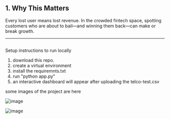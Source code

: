 ## 1. **Why This Matters**

Every lost user means lost revenue. In the crowded fintech space, spotting customers who are about to bail—and winning them back—can make or break growth.

---

##

Setup instructions to run locally

1. download this repo.
2. create a virtual environment
3. install the requiremnts.txt
4. run "python app.py"
5. an interactive dashboard will appear after uploading the telco-test.csv

some images of the project are here

![image](https://github.com/user-attachments/assets/75c79e8d-46ef-491b-baa8-e71febaa46d8)

![image](https://github.com/user-attachments/assets/18d8538d-532b-4ab1-b0c9-eef243a19eda)

